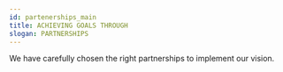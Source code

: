 ```yaml
---
id: partenerships_main
title: ACHIEVING GOALS THROUGH
slogan: PARTNERSHIPS
---
```


We have carefully chosen the right partnerships to implement our vision.
